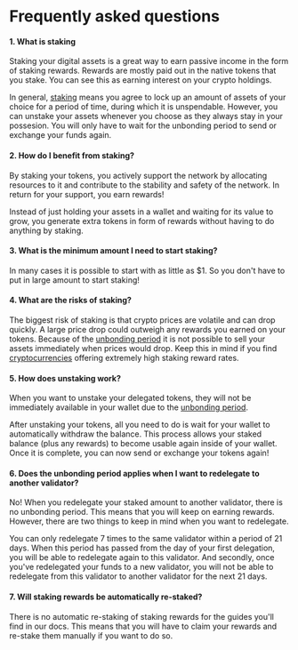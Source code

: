 # Frequently asked questions

#### 1. What is staking

Staking your digital assets is a great way to earn passive income in the form of staking rewards. Rewards are mostly paid out in the native tokens that you stake. You can see this as earning interest on your crypto holdings.

In general, [staking](what\_is\_staking.md) means you agree to lock up an amount of assets of your choice for a period of time, during which it is unspendable. However, you can unstake your assets whenever you choose as they always stay in your possesion. You will only have to wait for the unbonding period to send or exchange your funds again.

#### 2. How do I benefit from staking?

By staking your tokens, you actively support the network by allocating resources to it and contribute to the stability and safety of the network. In return for your support, you earn rewards!

Instead of just holding your assets in a wallet and waiting for its value to grow, you generate extra tokens in form of rewards without having to do anything by staking.

#### 3. What is the minimum amount I need to start staking?

In many cases it is possible to start with as little as $1. So you don't have to put in large amount to start staking!

#### 4. What are the risks of staking?

The biggest risk of staking is that crypto prices are volatile and can drop quickly. A large price drop could outweigh any rewards you earned on your tokens. Because of the [unbonding period](unbonding\_period.md) it is not possible to sell your assets immediately when prices would drop. Keep this in mind if you find [cryptocurrencies](cryptocurrency.md) offering extremely high staking reward rates.

#### 5. How does unstaking work?

When you want to unstake your delegated tokens, they will not be immediately available in your wallet due to the [unbonding period](unbonding\_period.md).

After unstaking your tokens, all you need to do is wait for your wallet to automatically withdraw the balance. This process allows your staked balance (plus any rewards) to become usable again inside of your wallet. Once it is complete, you can now send or exchange your tokens again!

#### 6. Does the unbonding period applies when I want to redelegate to another validator?

No! When you redelegate your staked amount to another validator, there is no unbonding period. This means that you will keep on earning rewards. However, there are two things to keep in mind when you want to redelegate.

You can only redelegate 7 times to the same validator within a period of 21 days. When this period has passed from the day of your first delegation, you will be able to redelegate again to this validator. And secondly, once you've redelegated your funds to a new validator, you will not be able to redelegate from this validator to another validator for the next 21 days.

#### 7. Will staking rewards be automatically re-staked?

There is no automatic re-staking of staking rewards for the guides you'll find in our docs. This means that you will have to claim your rewards and re-stake them manually if you want to do so.
